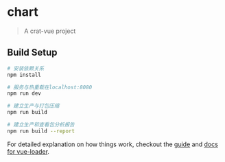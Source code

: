 # chart

> A crat-vue project

## Build Setup

``` bash
# 安装依赖关系
npm install

# 服务与热重载在localhost:8080
npm run dev

# 建立生产与打包压缩
npm run build

# 建立生产和查看包分析报告
npm run build --report
```

For detailed explanation on how things work, checkout the [guide](http://vuejs-templates.github.io/webpack/) and [docs for vue-loader](http://vuejs.github.io/vue-loader).
